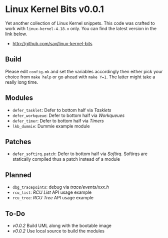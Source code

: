 Linux Kernel Bits v0.0.1
========================

Yet another collection of Linux Kernel snippets. This code was crafted to work with `linux-kernel-4.18.x` only. You can find the latest version in the link below.

* http://github.com/sav/linux-kernel-bits

Build
-----

Please edit `config.mk` and set the variables accordingly then either pick your choice from `make help` or go ahead with `make Y=1`. The latter might take a really long time.

Modules
-------

* `defer_tasklet`: Defer to bottom half via *Tasklets*
* `defer_workqueue`: Defer to bottom half via *Workqueues*
* `defer_timer`: Defer to bottom half via *Timers*
* `lkb_dummie`: Dummie example module

Patches
-------
* `defer_softirq.patch`: Defer to bottom half via *Softirq*. Softirqs are statically compiled thus a patch instead of a module

Planned
-------

* `dbg_tracepoints`: debug via *trace/events/xxx.h*
* `rcu_list`: *RCU List* API usage example
* `rcu_tree`: *RCU Tree* API usage example

To-Do
-----

* *v0.0.2* Build UML along with the bootable image
* *v0.0.2* Use local source to build the modules

